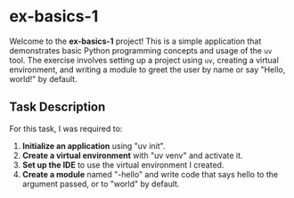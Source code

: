 # ex-basics-1


Welcome to the **ex-basics-1** project! This is a simple application that demonstrates basic Python programming concepts and usage of the `uv` tool. The exercise involves setting up a project using `uv`, creating a virtual environment, and writing a module to greet the user by name or say "Hello, world!" by default.

## Task Description

For this task, I was required to:

1. **Initialize an application** using "uv init".
2. **Create a virtual environment** with "uv venv" and activate it.
3. **Set up the IDE** to use the virtual environment I created.
4. **Create a module** named "<yourname>-hello" and write code that says hello to the argument passed, or to "world" by default.


